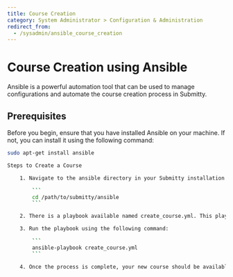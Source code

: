 ```yaml
---
title: Course Creation
category: System Administrator > Configuration & Administration
redirect_from:
  - /sysadmin/ansible_course_creation
---
```


# Course Creation using Ansible

Ansible is a powerful automation tool that can be used to manage configurations and automate the course creation process in Submitty.

## Prerequisites

Before you begin, ensure that you have installed Ansible on your machine. If not, you can install it using the following command:

```bash
sudo apt-get install ansible

Steps to Create a Course

    1. Navigate to the ansible directory in your Submitty installation:

        ```
        cd /path/to/submitty/ansible
        ```

    2. There is a playbook available named create_course.yml. This playbook contains the necessary tasks to create a new course in Submitty. You can edit this file to specify the details of the course you want to create.

    3. Run the playbook using the following command:

        ```
        ansible-playbook create_course.yml
        ```

    4. Once the process is complete, your new course should be available in Submitty.
